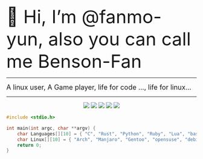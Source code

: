 <font size=8>👋 Hi, I’m @fanmo-yun, also you can call me Benson-Fan</font>
***
<font size=4>A linux user, A Game player, life for code ..., life for linux...</font><br/>
***

<div align="center">
    <img src="https://img.shields.io/badge/-C-888?logo=c&style=for-the-badge">
    <img src="https://img.shields.io/badge/-Rust-88471d?logo=Rust&labelColor=88471d&logoColor=fff&style=for-the-badge">
    <img src="https://img.shields.io/badge/-Python-blue?logo=Python&labelColor=blue&logoColor=fff&style=for-the-badge">
    <img src="https://img.shields.io/badge/-Ruby-CC342D?logo=Ruby&labelColor=CC342D&logoColor=fff&style=for-the-badge">
    <img src="https://img.shields.io/badge/-lua-00ADD8?logo=lua&labelColor=00ADD8&logoColor=fff&style=for-the-badge">
</div>

```c
#include <stdio.h>

int main(int argc, char **argv) {
    char Languages[][10] = { "C", "Rust", "Python", "Ruby", "Lua", "bash", "go" };
    char Linux[][10] = { "Arch", "Manjaro", "Gentoo", "opensuse", "debian", "alpine", "fedora" };
    return 0;
}
```
